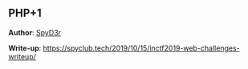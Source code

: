 ## PHP+1

**Author**: [SpyD3r](https://twitter.com/TarunkantG)

**Write-up**: https://spyclub.tech/2019/10/15/inctf2019-web-challenges-writeup/


